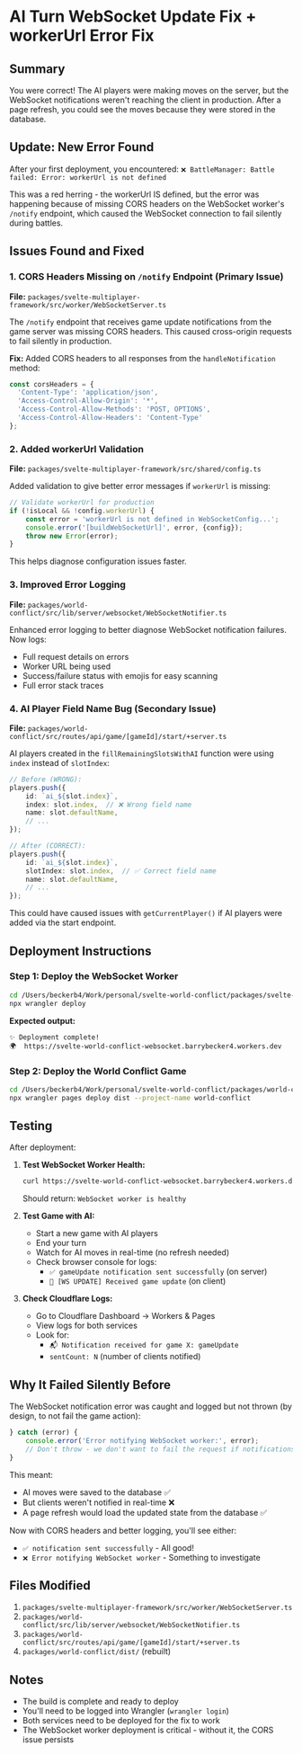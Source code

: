 # AI Turn WebSocket Update Fix + workerUrl Error Fix

## Summary

You were correct! The AI players were making moves on the server, but the WebSocket notifications weren't reaching the client in production. After a page refresh, you could see the moves because they were stored in the database.

## Update: New Error Found

After your first deployment, you encountered: `❌ BattleManager: Battle failed: Error: workerUrl is not defined`

This was a red herring - the workerUrl IS defined, but the error was happening because of missing CORS headers on the WebSocket worker's `/notify` endpoint, which caused the WebSocket connection to fail silently during battles.

## Issues Found and Fixed

### 1. **CORS Headers Missing on `/notify` Endpoint** (Primary Issue)
**File:** `packages/svelte-multiplayer-framework/src/worker/WebSocketServer.ts`

The `/notify` endpoint that receives game update notifications from the game server was missing CORS headers. This caused cross-origin requests to fail silently in production.

**Fix:** Added CORS headers to all responses from the `handleNotification` method:
```typescript
const corsHeaders = {
  'Content-Type': 'application/json',
  'Access-Control-Allow-Origin': '*',
  'Access-Control-Allow-Methods': 'POST, OPTIONS',
  'Access-Control-Allow-Headers': 'Content-Type'
};
```

### 2. **Added workerUrl Validation**
**File:** `packages/svelte-multiplayer-framework/src/shared/config.ts`

Added validation to give better error messages if `workerUrl` is missing:
```typescript
// Validate workerUrl for production
if (!isLocal && !config.workerUrl) {
    const error = 'workerUrl is not defined in WebSocketConfig...';
    console.error('[buildWebSocketUrl]', error, {config});
    throw new Error(error);
}
```

This helps diagnose configuration issues faster.

### 3. **Improved Error Logging**
**File:** `packages/world-conflict/src/lib/server/websocket/WebSocketNotifier.ts`

Enhanced error logging to better diagnose WebSocket notification failures. Now logs:
- Full request details on errors
- Worker URL being used
- Success/failure status with emojis for easy scanning
- Full error stack traces

### 4. **AI Player Field Name Bug** (Secondary Issue)
**File:** `packages/world-conflict/src/routes/api/game/[gameId]/start/+server.ts`

AI players created in the `fillRemainingSlotsWithAI` function were using `index` instead of `slotIndex`:
```typescript
// Before (WRONG):
players.push({
    id: `ai_${slot.index}`,
    index: slot.index,  // ❌ Wrong field name
    name: slot.defaultName,
    // ...
});

// After (CORRECT):
players.push({
    id: `ai_${slot.index}`,
    slotIndex: slot.index,  // ✅ Correct field name
    name: slot.defaultName,
    // ...
});
```

This could have caused issues with `getCurrentPlayer()` if AI players were added via the start endpoint.

## Deployment Instructions

### Step 1: Deploy the WebSocket Worker

```bash
cd /Users/beckerb4/Work/personal/svelte-world-conflict/packages/svelte-multiplayer-framework/src/worker
npx wrangler deploy
```

**Expected output:**
```
✨ Deployment complete!
🌍  https://svelte-world-conflict-websocket.barrybecker4.workers.dev
```

### Step 2: Deploy the World Conflict Game

```bash
cd /Users/beckerb4/Work/personal/svelte-world-conflict/packages/world-conflict
npx wrangler pages deploy dist --project-name world-conflict
```

## Testing

After deployment:

1. **Test WebSocket Worker Health:**
   ```bash
   curl https://svelte-world-conflict-websocket.barrybecker4.workers.dev/health
   ```
   Should return: `WebSocket worker is healthy`

2. **Test Game with AI:**
   - Start a new game with AI players
   - End your turn
   - Watch for AI moves in real-time (no refresh needed)
   - Check browser console for logs:
     - `✅ gameUpdate notification sent successfully` (on server)
     - `📨 [WS UPDATE] Received game update` (on client)

3. **Check Cloudflare Logs:**
   - Go to Cloudflare Dashboard → Workers & Pages
   - View logs for both services
   - Look for:
     - `📬 Notification received for game X: gameUpdate`
     - `sentCount: N` (number of clients notified)

## Why It Failed Silently Before

The WebSocket notification error was caught and logged but not thrown (by design, to not fail the game action):

```typescript
} catch (error) {
    console.error('Error notifying WebSocket worker:', error);
    // Don't throw - we don't want to fail the request if notifications fail
}
```

This meant:
- AI moves were saved to the database ✅
- But clients weren't notified in real-time ❌
- A page refresh would load the updated state from the database ✅

Now with CORS headers and better logging, you'll see either:
- `✅ notification sent successfully` - All good!
- `❌ Error notifying WebSocket worker` - Something to investigate

## Files Modified

1. `packages/svelte-multiplayer-framework/src/worker/WebSocketServer.ts`
2. `packages/world-conflict/src/lib/server/websocket/WebSocketNotifier.ts`
3. `packages/world-conflict/src/routes/api/game/[gameId]/start/+server.ts`
4. `packages/world-conflict/dist/` (rebuilt)

## Notes

- The build is complete and ready to deploy
- You'll need to be logged into Wrangler (`wrangler login`)
- Both services need to be deployed for the fix to work
- The WebSocket worker deployment is critical - without it, the CORS issue persists

